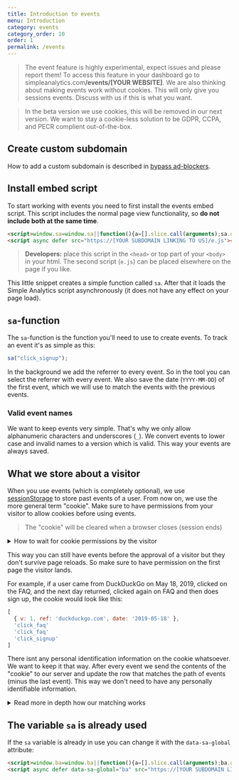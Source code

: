 ```yaml
---
title: Introduction to events
menu: Introduction
category: events
category_order: 10
order: 1
permalink: /events
---
```


<blockquote class="red">
  <p>The event feature is highly experimental, expect issues and please report them! To access this feature in your dashboard go to simpleanalytics.com<b>/events/[YOUR WEBSITE]</b>. We are also thinking about making events work without cookies. This will only give you sessions events. Discuss with us if this is what you want.</p>
</blockquote>

<blockquote class="red">
  <p>In the beta version we use cookies, this will be removed in our next version. We want to stay a cookie-less solution to be GDPR, CCPA, and PECR complient out-of-the-box.</p>
</blockquote>

## Create custom subdomain

How to add a custom subdomain is described in [bypass ad-blockers](/bypass-ad-blockers).

## Install embed script

To start working with events you need to first install the events embed script. This script includes the normal page view functionality, so **do not include both at the same time**.

<!-- prettier-ignore -->
```html
<script>window.sa=window.sa||function(){a=[].slice.call(arguments);sa.q?sa.q.push(a):sa.q=[a]};</script>
<script async defer src="https://[YOUR SUBDOMAIN LINKING TO US]/e.js"></script>
```

> **Developers:** place this script in the `<head>` or top part of your `<body>` in your html. The second script (`e.js`) can be placed elsewhere on the page if you like.

This little snippet creates a simple function called `sa`. After that it loads the Simple Analytics script asynchronously (it does not have any effect on your page load).

## `sa`-function

The `sa`-function is the function you'll need to use to create events. To track an event it's as simple as this:

```js
sa("click_signup");
```

In the background we add the referrer to every event. So in the tool you can select the referrer with every event. We also save the date (`YYYY-MM-DD`) of the first event, which we will use to match the events with the previous events.

### Valid event names

We want to keep events very simple. That's why we only allow alphanumeric characters and underscores (`_`). We convert events to lower case and invalid names to a version which is valid. This way your events are always saved.

## What we store about a visitor

When you use events (which is completely optional), we use [sessionStorage](https://en.wikipedia.org/wiki/Web_storage) to store past events of a user. From now on, we use the more general term "cookie". Make sure to have permissions from your visitor to allow cookies before using events.

> The "cookie" will be cleared when a browser closes (session ends)

<details>
  <summary>How to wait for cookie permissions by the visitor</summary>

  <div markdown="1">
If you're using a cookie permission (which you are required to do in the EU), you can tell us not to set a "cookie" until you have permission.

Here is an example code:

<!-- prettier-ignore -->
```html
<script>window.sa=window.sa||function(){a=[].slice.call(arguments);sa.q?sa.q.push(a):sa.q=[a]};</script>
<script async defer src="https://[YOUR SUBDOMAIN LINKING TO US]/e.js"></script>
<script>
  // Cookie is not yet set
  sa('sa_cookie', false)

  // Events happen (they are sent to Simple Analytics)
  sa('signup')

  // User approves cookie (Simple Analytics will set a cookie)
  sa('sa_cookie', true)
</script>
```

  </div>
</details>

This way you can still have events before the approval of a visitor but they don't survive page reloads. So make sure to have permission on the first page the visitor lands.

For example, if a user came from DuckDuckGo on May 18, 2019, clicked on the FAQ, and the next day returned, clicked again on FAQ and then does sign up, the cookie would look like this:

```js
[
  { v: 1, ref: 'duckduckgo.com', date: '2019-05-18' },
  'click_faq'
  'click_faq'
  'click_signup'
]
```

There isnt any personal identification information on the cookie whatsoever. We want to keep it that way. After every event we send the contents of the "cookie" to our server and update the row that matches the path of events (minus the last event). This way we don't need to have any personally identifiable information.

<details markdown="1">
<summary>Read more in depth how our matching works</summary>
<div markdown="1">
We will add more information here.
</div>
</details>

## The variable `sa` is already used

If the `sa` variable is already in use you can change it with the `data-sa-global` attribute:

<!-- prettier-ignore -->
```html
<script>window.ba=window.ba||function(){a=[].slice.call(arguments);ba.q?ba.q.push(a):ba.q=[a]};</script>
<script async defer data-sa-global="ba" src="https://[YOUR SUBDOMAIN LINKING TO US]/e.js"></script>
```
